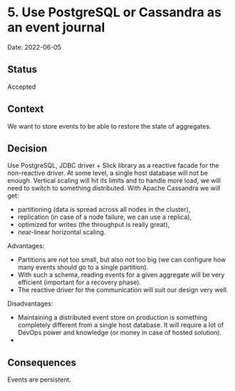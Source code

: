 # 5. Use PostgreSQL or Cassandra as an event journal

Date: 2022-06-05

## Status

Accepted

## Context

We want to store events to be able to restore the state of aggregates.

## Decision

Use PostgreSQL, JDBC driver + Slick library as a reactive facade for the non-reactive driver.
At some level, a single host database will not be enough. Vertical scaling will hit its limits and 
to handle more load, we will need to switch to something distributed. With Apache Cassandra we will get:
- partitioning (data is spread across all nodes in the cluster),
- replication (in case of a node failure, we can use a replica),
- optimized for writes (the throughput is really great),
- near-linear horizontal scaling.

Advantages:
- Partitions are not too small, but also not too big (we can configure how many events should go to a single partition). 
- With such a schema, reading events for a given aggregate will be very efficient (important for a recovery phase). 
- The reactive driver for the communication will suit our design very well.

Disadvantages:
- Maintaining a distributed event store on production is something completely different from a single host database. It will require a lot of DevOps power and knowledge (or money in case of hosted solution).
- 

## Consequences

Events are persistent.
